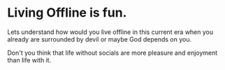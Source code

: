 # Living Offline is fun.

Lets understand how would you live offline in this current era when you already
are surrounded by devil or maybe God depends on you.

Don't you think that life without socials are more pleasure and enjoyment than
life with it.

